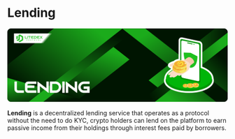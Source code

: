 # Lending

![](<../.gitbook/assets/16. LENDING.svg>)

**Lending** is a decentralized lending service that operates as a protocol without the need to do KYC, crypto holders can lend on the platform to earn passive income from their holdings through interest fees paid by borrowers.
